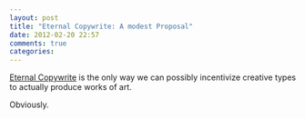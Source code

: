 ```yaml
---
layout: post
title: "Eternal Copywrite: A modest Proposal"
date: 2012-02-20 22:57
comments: true
categories: 
---
```


[Eternal Copywrite](http://blogs.telegraph.co.uk/technology/adrianhon/100007156/infinite-copyright-a-modest-proposal/ "A Modest Proposal") is the only way we can possibly incentivize creative types to actually produce works of art.

Obviously.
